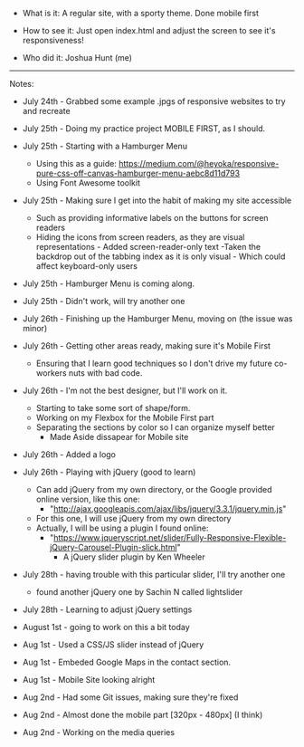 
- What is it: A regular site, with a sporty theme. Done mobile first

- How to see it: Just open index.html and adjust the screen to see it's responsiveness!

- Who did it: Joshua Hunt (me)

-----------------------------------------------------------------------------------
Notes:

- July 24th - Grabbed some example .jpgs of responsive websites to try and recreate

- July 25th - Doing my practice project MOBILE FIRST, as I should.

- July 25th - Starting with a Hamburger Menu

  - Using this as a guide: https://medium.com/@heyoka/responsive-pure-css-off-canvas-hamburger-menu-aebc8d11d793
  - Using Font Awesome toolkit

- July 25th - Making sure I get into the habit of making my site accessible

  - Such as providing informative labels on the buttons for screen readers
  - Hiding the icons from screen readers, as they are visual representations - Added screen-reader-only text
    -Taken the backdrop out of the tabbing index as it is only visual - Which could affect keyboard-only users

- July 25th - Hamburger Menu is coming along.

- July 25th - Didn't work, will try another one

- July 26th - Finishing up the Hamburger Menu, moving on (the issue was minor)

- July 26th - Getting other areas ready, making sure it's Mobile First
    - Ensuring that I learn good techniques so I don't drive my future co-workers nuts with bad code.

- July 26th - I'm not the best designer, but I'll work on it.
    - Starting to take some sort of shape/form.
    - Working on my Flexbox for the Mobile First part
    - Separating the sections by color so I can organize myself better
        - Made Aside dissapear for Mobile site

- July 26th - Added a logo

- July 26th - Playing with jQuery (good to learn)
    - Can add jQuery from my own directory, or the Google provided online version, like this one:
       - "http://ajax.googleapis.com/ajax/libs/jquery/3.3.1/jquery.min.js"
    - For this one, I will use jQuery from my own directory
    - Actually, I will be using a plugin I found online:
        - "https://www.jqueryscript.net/slider/Fully-Responsive-Flexible-jQuery-Carousel-Plugin-slick.html"
            - A jQuery slider plugin by Ken Wheeler

- July 28th - having trouble with this particular slider, I'll try another one
    - found another jQuery one by Sachin N called lightslider

- July 28th - Learning to adjust jQuery settings

- August 1st - going to work on this a bit today

- Aug 1st - Used a CSS/JS slider instead of jQuery

- Aug 1st - Embeded Google Maps in the contact section.

- Aug 1st - Mobile Site looking alright

- Aug 2nd - Had some Git issues, making sure they're fixed

- Aug 2nd - Almost done the mobile part [320px - 480px] (I think)

- Aug 2nd - Working on the media queries